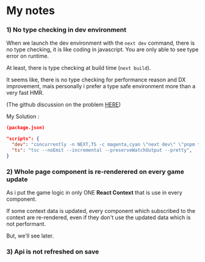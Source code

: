 # My notes

### 1) No type checking in dev environment
When we launch the dev environment with the `next dev` command, there is no type checking, it is like coding in javascript. You are only able to see type error on runtime.   
   
At least, there is type checking at build time (`next build`).
   
It seems like, there is no type checking for performance reason and DX improvement, mais personally i prefer a type safe environment more than a very fast HMR.
   
(The github discussion on the problem [HERE](https://github.com/vercel/next.js/discussions/33634))
   
My Solution : 
```json
(package.json)

"scripts": {
  "dev": "concurrently -n NEXT,TS -c magenta,cyan \"next dev\" \"pnpm ts --watch\"",
  "ts": "tsc --noEmit --incremental --preserveWatchOutput --pretty",
}
```

### 2) Whole page component is re-renderered on every game update
As i put the game logic in only ONE **React Context** that is use in every component.   
   
If some context data is updated, every component which subscribed to the context are re-rendered, even if they don't use the updated data which is not performant.
   
But, we'll see later.

### 3) Api is not refreshed on save